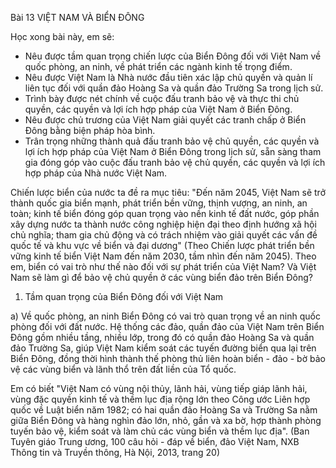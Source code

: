 Bài 13 VIỆT NAM VÀ BIỂN ĐÔNG

Học xong bài này, em sẽ:
- Nêu được tầm quan trọng chiến lược của Biển Đông đối với Việt Nam về quốc phòng, an ninh, về phát triển các ngành kinh tế trọng điểm.
- Nêu được Việt Nam là Nhà nước đầu tiên xác lập chủ quyền và quản lí liên tục đối với quần đảo Hoàng Sa và quần đảo Trường Sa trong lịch sử.
- Trình bày được nét chính về cuộc đấu tranh bảo vệ và thực thi chủ quyền, các quyền và lợi ích hợp pháp của Việt Nam ở Biển Đông.
- Nêu được chủ trương của Việt Nam giải quyết các tranh chấp ở Biển Đông bằng biện pháp hòa bình.
- Trân trọng những thành quả đấu tranh bảo vệ chủ quyền, các quyền và lợi ích hợp pháp của Việt Nam ở Biển Đông trong lịch sử, sẵn sàng tham gia đóng góp vào cuộc đấu tranh bảo vệ chủ quyền, các quyền và lợi ích hợp pháp của Nhà nước Việt Nam.

Chiến lược biển của nước ta đề ra mục tiêu: "Đến năm 2045, Việt Nam sẽ trở thành quốc gia biển mạnh, phát triển bền vững, thịnh vượng, an ninh, an toàn; kinh tế biển đóng góp quan trọng vào nền kinh tế đất nước, góp phần xây dựng nước ta thành nước công nghiệp hiện đại theo định hướng xã hội chủ nghĩa; tham gia chủ động và có trách nhiệm vào giải quyết các vấn đề quốc tế và khu vực về biển và đại dương" (Theo Chiến lược phát triển bền vững kinh tế biển Việt Nam đến năm 2030, tầm nhìn đến năm 2045). Theo em, biển có vai trò như thế nào đối với sự phát triển của Việt Nam? Và Việt Nam sẽ làm gì để bảo vệ chủ quyền ở các vùng biển đảo trên Biển Đông?

1. Tầm quan trọng của Biển Đông đối với Việt Nam

a) Về quốc phòng, an ninh
Biển Đông có vai trò quan trọng về an ninh quốc phòng đối với đất nước. Hệ thống các đảo, quần đảo của Việt Nam trên Biển Đông gồm nhiều tầng, nhiều lớp, trong đó có quần đảo Hoàng Sa và quần đảo Trường Sa, giúp Việt Nam kiểm soát các tuyến đường biển qua lại trên Biển Đông, đồng thời hình thành thế phòng thủ liên hoàn biển - đảo - bờ bảo vệ các vùng biển và lãnh thổ trên đất liền của Tổ quốc.

Em có biết
"Việt Nam có vùng nội thủy, lãnh hải, vùng tiếp giáp lãnh hải, vùng đặc quyền kinh tế và thềm lục địa rộng lớn theo Công ước Liên hợp quốc về Luật biển năm 1982; có hai quần đảo Hoàng Sa và Trường Sa nằm giữa Biển Đông và hàng nghìn đảo lớn, nhỏ, gần và xa bờ, hợp thành phòng tuyến bảo vệ, kiểm soát và làm chủ các vùng biển và thềm lục địa".
(Ban Tuyên giáo Trung ương, 100 câu hỏi - đáp về biển, đảo Việt Nam, NXB Thông tin và Truyền thông, Hà Nội, 2013, trang 20)